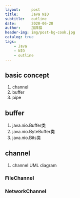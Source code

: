 ```yaml
---
layout:     post
title:      Java NIO
subtitle:   outline
date:       2020-06-28
author:     加菲猫
header-img: img/post-bg-cook.jpg
catalog: true
tags:
    - Java
    - NIO
    - outline
---
```


## basic concept

1. channel
2. buffer
3. pipe

## buffer

1. java.nio.Buffer类
2. java.nio.ByteBuffer类
3. java.nio.Bits类

## channel

1. channel UML diagram

### FileChannel

### NetworkChannel
